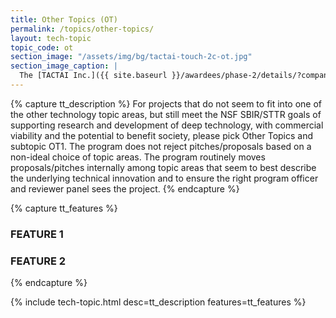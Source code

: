 ```yaml
---
title: Other Topics (OT)
permalink: /topics/other-topics/
layout: tech-topic
topic_code: ot
section_image: "/assets/img/bg/tactai-touch-2c-ot.jpg"
section_image_caption: |
  The [TACTAI Inc.]({{ site.baseurl }}/awardees/phase-2/details/?company=tactai#tactai)'s TactaiTouch™ is a VR/AR interaction device offering a natural touch experience.
---
```

{% capture tt_description %}
For projects that do not seem to fit into one of the other technology topic areas, but still meet the NSF SBIR/STTR goals of supporting research and development of deep technology, with commercial viability and the potential to benefit society, please pick Other Topics and subtopic OT1. The program does not reject pitches/proposals based on a non-ideal choice of topic areas. The program routinely moves proposals/pitches internally among topic areas that seem to best describe the underlying technical innovation and to ensure the right program officer and reviewer panel sees the project.
{% endcapture %}

{% capture tt_features %}
<div class="usa-section usa-content usa-grid">
  <h3>FEATURE 1</h3>
</div>

<div class="background-light-blue">
  <div class="usa-section usa-content usa-grid">
    <h3>FEATURE 2</h3>
  </div>
</div>
{% endcapture %}

{% include tech-topic.html desc=tt_description features=tt_features %}
